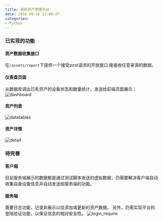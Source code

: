 ```yaml
---
title: 简易资产管理平台
date: 2018-09-16 11:00:27
categories:
- Python
---
```

### 已实现的功能
#### 资产数据收集接口
在`/assets/report`下提供一个接受post请求的开放接口
能接收任意来源的数据。

#### 仪表盘页面
从数据库调出已有资产的设备状态和数量统计，发送给前端页面展示：
![dashboard](http://imglf4.nosdn0.126.net/img/c09lVS9TR3YrUFlzK3dhNFJtSHc3R3BhdVpjN3dETWpTSURBMWRNNFdWUmc0ekkxZVNZUlF3PT0.jpg?imageView&thumbnail=500x0&quality=96&stripmeta=0&type=jpg)

#### 资产列表
![datatables](http://imglf6.nosdn0.126.net/img/c09lVS9TR3YrUFlzK3dhNFJtSHc3TjNrU0FOT0E1YXZXVWNhU3RNMlI4V3FZT0lTWUU3QVFnPT0.jpg?imageView&thumbnail=500x0&quality=96&stripmeta=0&type=jpg)

#### 资产详情
![detail](http://imglf6.nosdn0.126.net/img/c09lVS9TR3YrUFlzK3dhNFJtSHc3RDJTbVIvUERWT09nVUxxd09KL1JHZVFJWXFiR3M4TW93PT0.jpg?imageView&thumbnail=500x0&quality=96&stripmeta=0&type=jpg)

### 待完善
#### 客户端
目前服务端展示的数据都是通过测试脚本发送的虚拟数据，仍需要解决客户端自动收集自身设备信息并自动发送给服务端的功能。

#### 服务端
需要日志功能，记录并展示以往添加或更新的资产数据。
另外，仍需实现平台的登陆验证功能，以保证信息的相对安全性。
![login_require](http://imglf3.nosdn0.126.net/img/c09lVS9TR3YrUFlzK3dhNFJtSHc3QWV0dFowQm5QTTJOZ1ZWTzNTVG04QUR4VEQ1ZnRLalZRPT0.jpg?imageView&thumbnail=500x0&quality=96&stripmeta=0&type=jpg)
